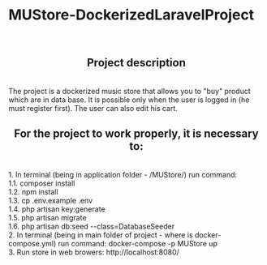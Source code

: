 # MUStore-DockerizedLaravelProject

<br>
<h2 align="center">Project description</h2><br>
The project is a dockerized music store that allows you to "buy" product which are in data base. It is possible only when the user is logged in (he must register first). The user can also edit his cart.
<br>
<h2 align="center">For the project to work properly, it is necessary to:</h2><br>
1. In terminal (being in application folder - /MUStore/) run command: <br>
1.1. composer install <br>
1.2. npm install<br>
1.3. cp .env.example .env<br>
1.4. php artisan key:generate<br>
1.5. php artisan migrate<br>
1.6. php artisan db:seed --class=DatabaseSeeder<br>
2. In terminal (being in main folder of project - where is docker-compose.yml) run command: docker-compose -p MUStore up <br>
3. Run store in web browers: http://localhost:8080/
